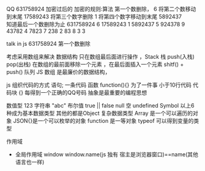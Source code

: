 QQ 631758924 加密过后的
加密的规则:算法
第一个数删除，              6
将第二个数移动到末尾        17589243
将第三个数字删除            1
将第四个数字移动到末尾       5892437    
知道最后一个数删除为止
631758924       6
17589243        1
5892437         5
924378          9
43782           4
7823            7
238             2
83              8
3               3

talk in js
631758924   第一个数删除

考虑采用数组来解决  数据结构
只在数组最后面进行操作 ，Stack 栈   push(入栈)   pop(出栈)
在数组的最前面移除一个元素 ，在最后面插入一个元素  shitf()  +  push()   队列
JS   数组  是最廉价的数据结构，

js 组织代码的方式
语句;       一条代码
函数 function(){}  为了一件事 小于10行代码
代码块 {}  每得到一个正确的QQ号码 
抽象是最重要的编程思想

数值型  123
字符串   "abc"
布尔值   true || false
null   空
undefined
Symbol
以上6种成为基本数据类型
其他的都是Object   复杂数据类型
Array 是一个可以遍历的对象
JSON{}是一个可以枚举的对象
function 是一等对象
typeof 可以得到变量的类型


作用域
- 全局作用域 window  window.name(js  独有 宿主是浏览器窗口)==name(其他语言也一样)

